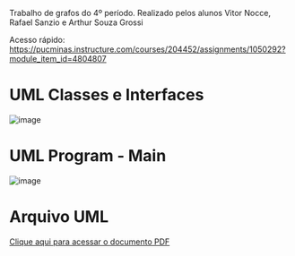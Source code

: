Trabalho de grafos do 4º período. Realizado pelos alunos Vitor Nocce, Rafael Sanzio e Arthur Souza Grossi

Acesso rápido: https://pucminas.instructure.com/courses/204452/assignments/1050292?module_item_id=4804807

# UML Classes e Interfaces
![image](https://github.com/user-attachments/assets/9d4d9a55-94bb-4cf6-94e1-be02da62aa24)

# UML Program - Main
![image](https://github.com/user-attachments/assets/e3000db3-dca8-4a6b-af4b-dee8705142e4)

# Arquivo UML
[Clique aqui para acessar o documento PDF](UMLTrabalhoGrafos.dia)
